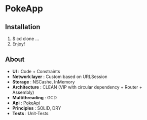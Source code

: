 # PokeApp

## Installation
1. $ cd clone ...
2. Enjoy!

## About
* **UI** : Code + Constraints
* **Network layer** : Custom based on URLSession
* **Storage** : NSCashe, InMemory
* **Architecture** : CLEAN (VIP with circular dependency + Router + Assembly)
* **Multithreading** : GCD
* **Api** : [PokeApi](https://pokeapi.co/docs/v2)
* **Principles** : SOLID, DRY
* **Tests** : Unit-Tests
